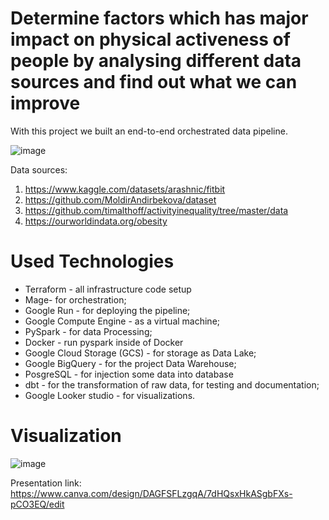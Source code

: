 # Determine factors which has major impact on physical activeness of people by analysing different data sources and find out what we can improve

With this project we built an end-to-end orchestrated data pipeline.

![image](https://github.com/MoldirAndirbekova/fitbit-fitness-tracker-analysis/assets/113928333/3578618a-ad57-4a6f-a37d-8069d5e9d63d)

Data sources:
1) https://www.kaggle.com/datasets/arashnic/fitbit
2) https://github.com/MoldirAndirbekova/dataset
3) https://github.com/timalthoff/activityinequality/tree/master/data
4) https://ourworldindata.org/obesity   

# Used Technologies
- Terraform - all infrastructure code setup 
- Mage- for orchestration;
- Google Run - for deploying the pipeline;
- Google Compute Engine - as a virtual machine;
- PySpark - for data Processing;
- Docker -  run pyspark inside of Docker
- Google Cloud Storage (GCS) - for storage as Data Lake;
- Google BigQuery - for the project Data Warehouse;
- PosgreSQL - for injection some data into database
- dbt - for the transformation of raw data, for testing and documentation;
- Google Looker studio - for visualizations.

# Visualization
![image](https://github.com/MoldirAndirbekova/health-data-analysis/assets/129284147/14a5c114-4eeb-421c-92dc-002f813b54b8)

Presentation link: https://www.canva.com/design/DAGFSFLzgqA/7dHQsxHkASgbFXs-pCO3EQ/edit
